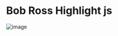 # Bob Ross Highlight js
![image](https://user-images.githubusercontent.com/16295402/58977758-ba340800-87a0-11e9-996b-78275c7cf567.png)
